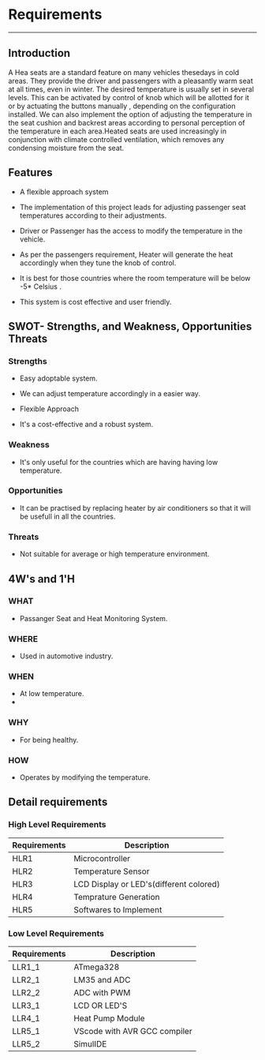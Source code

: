 # Requirements
---
## **Introduction**

A Hea seats are a standard feature on many vehicles thesedays in cold areas. They provide the driver and passengers with a pleasantly warm seat at all times, even in winter. The desired temperature is usually set in several levels. This can be activated by control of knob which will be allotted for it or by actuating the buttons manually , depending on the configuration installed. We can also implement the option of adjusting the temperature in the seat cushion and backrest areas according to personal perception of the temperature in each area.Heated seats are used increasingly in conjunction with climate controlled ventilation, which removes any condensing moisture from the seat.

## **Features**

- A flexible approach system

- The implementation of this project leads for adjusting passenger seat temperatures according to their adjustments.

- Driver or Passenger has the access to modify the temperature in the vehicle.

- As per the passengers requirement, Heater will generate the heat accordingly when they tune the knob of control.

- It is best for those countries where the room temperature will be below -5\* Celsius .

- This system is cost effective and user friendly.

## **SWOT- Strengths, and Weakness, Opportunities Threats**

### **Strengths**

- Easy adoptable system.

- We can adjust temperature accordingly in a easier way.

- Flexible Approach

- It&#39;s a cost-effective and a robust system.

### Weakness
- It's only useful for the countries which are having having low temperature.

### Opportunities
- It can be practised by replacing heater by air conditioners so that it will be usefull in all the countries.

### Threats
- Not suitable for average or high temperature environment.

## 4W's and 1'H
 ### **WHAT** 
 - Passanger Seat and Heat Monitoring System.

### **WHERE** 
- Used in automotive industry.

### **WHEN** 
- At low temperature.
- 
### **WHY** 
- For being healthy.

###  **HOW** 
- Operates by modifying the temperature.

## **Detail requirements**

### **High Level Requirements**

| **Requirements** | **Description** |
| --- | --- |
| HLR1 | Microcontroller |
| HLR2 | Temperature Sensor |
| HLR3 | LCD Display or LED&#39;s(different colored) |
| HLR4 | Temprature Generation |
| HLR5 | Softwares to Implement |

### **Low Level Requirements**

| **Requirements** | **Description** |
| --- | --- |
| LLR1\_1 | ATmega328 |
| LLR2\_1 | LM35 and ADC |
| LLR2\_2 | ADC with PWM |
| LLR3\_1 | LCD OR LED&#39;S |
| LLR4\_1 | Heat Pump Module |
| LLR5\_1 | VScode with AVR GCC compiler |
| LLR5\_2 | SimulIDE |